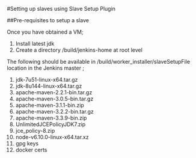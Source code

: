 #Setting up slaves using Slave Setup Plugin

##Pre-requisites to setup a slave 

Once you have obtained a VM;
 1. Install latest jdk
 2. Create a directory /build/jenkins-home at root level

The following should be available in /build/worker_installer/slaveSetupFile location in the Jenkins master ;
 1. jdk-7u51-linux-x64.tar.gz
 2. jdk-8u144-linux-x64.tar.gz
 3. apache-maven-2.2.1-bin.tar.gz
 4. apache-maven-3.0.5-bin.tar.gz
 5. apache-maven-3.1.1-bin.zip
 6. apache-maven-3.2.2-bin.tar.gz
 7. apache-maven-3.3.9-bin.zip
 8. UnlimitedJCEPolicyJDK7.zip
 9. jce_policy-8.zip
 10. node-v6.10.0-linux-x64.tar.xz
 11. gpg keys
 12. docker certs




